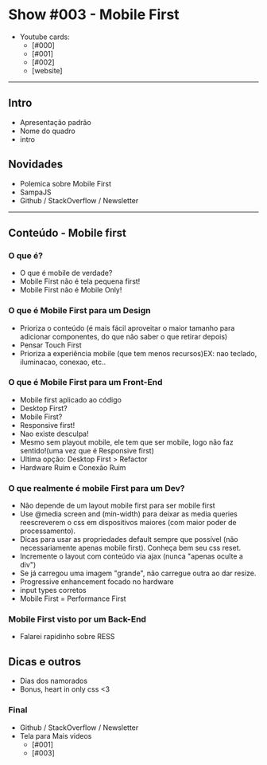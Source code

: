 # Show #003 - Mobile First

- Youtube cards:
  - [#000]
  - [#001]
  - [#002]
  - [website]

<hr>

## Intro
- Apresentação padrão
- Nome do quadro
- intro

## Novidades
- Polemica sobre Mobile First
- SampaJS
- Github / StackOverflow / Newsletter

<hr>

## Conteúdo - Mobile first

### O que é?
- O que é mobile de verdade?
- Mobile First não é tela pequena first!
- Mobile First não é Mobile Only!

### O que é Mobile First para um Design
- Prioriza o conteúdo (é mais fácil aproveitar o maior tamanho para adicionar componentes, do que não saber o que retirar depois)
- Pensar Touch First
- Prioriza a experiência mobile (que tem menos recursos)EX: nao teclado, iluminacao, conexao, etc..

### O que é Mobile First para um Front-End
- Mobile first aplicado ao código
- Desktop First?
- Mobile First?
- Responsive first!
- Nao existe desculpa!
- Mesmo sem playout mobile, ele tem que ser mobile, logo não faz sentido!(uma vez que é Responsive first)
- Ultima opção: Desktop First > Refactor
- Hardware Ruim e Conexão Ruim

### O que realmente é mobile First para um Dev?
- Não depende de um layout mobile first para ser mobile first
- Use @media screen and (min-width) para deixar as media queries reescreverem o css em dispositivos maiores (com maior poder de processamento).
- Dicas para usar as propriedades default sempre que possível (não necessariamente apenas mobile first). Conheça bem seu css reset.
- Incremente o layout com conteúdo via ajax (nunca "apenas oculte a div")
- Se já carregou uma imagem "grande", não carregue outra ao dar resize.
- Progressive enhancement focado no hardware
- input types corretos
- Mobile First = Performance First

### Mobile First visto por um Back-End
- Falarei rapidinho sobre RESS

## Dicas e outros
- Dias dos namorados
- Bonus, heart in only css <3

### Final
- Github / StackOverflow / Newsletter
- Tela para Mais videos
  - [#001]
  - [#003]
